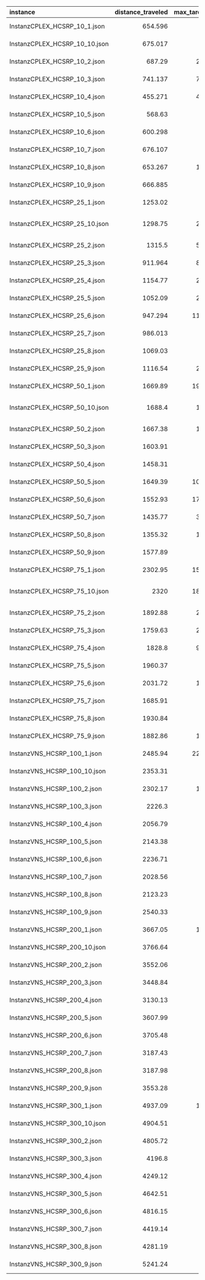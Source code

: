| instance                      |   distance_traveled |   max_tardiness |   total_tardiness |   total_cost | solution                                     |
|:------------------------------|--------------------:|----------------:|------------------:|-------------:|:---------------------------------------------|
| InstanzCPLEX_HCSRP_10_1.json  |             654.596 |           0     |             0     |      218.199 | sol-InstanzCPLEX_HCSRP_10_1.json             |
| InstanzCPLEX_HCSRP_10_10.json |             675.017 |           0     |             0     |      225.006 | sol-InstanzCPLEX_HCSRP_10_10.json            |
| InstanzCPLEX_HCSRP_10_2.json  |             687.29  |          26.295 |            26.295 |      246.627 | sol-InstanzCPLEX_HCSRP_10_2.json             |
| InstanzCPLEX_HCSRP_10_3.json  |             741.137 |          77.134 |            99.304 |      305.858 | sol-InstanzCPLEX_HCSRP_10_3.json             |
| InstanzCPLEX_HCSRP_10_4.json  |             455.271 |          40.473 |            64.946 |      186.897 | sol-InstanzCPLEX_HCSRP_10_4.json             |
| InstanzCPLEX_HCSRP_10_5.json  |             568.63  |           0     |             0     |      189.543 | sol-InstanzCPLEX_HCSRP_10_5.json             |
| InstanzCPLEX_HCSRP_10_6.json  |             600.298 |           0     |             0     |      200.099 | sol-InstanzCPLEX_HCSRP_10_6.json             |
| InstanzCPLEX_HCSRP_10_7.json  |             676.107 |           0     |             0     |      225.369 | sol-InstanzCPLEX_HCSRP_10_7.json             |
| InstanzCPLEX_HCSRP_10_8.json  |             653.267 |          16.371 |            26.507 |      232.048 | sol-InstanzCPLEX_HCSRP_10_8.json             |
| InstanzCPLEX_HCSRP_10_9.json  |             666.885 |           0     |             0     |      222.295 | sol-InstanzCPLEX_HCSRP_10_9.json             |
| InstanzCPLEX_HCSRP_25_1.json  |            1253.02  |           9.588 |            21.686 |      428.097 | sol-InstanzCPLEX_HCSRP_25_1-484427074.json   |
| InstanzCPLEX_HCSRP_25_10.json |            1298.75  |          27.752 |            61.742 |      462.748 | sol-InstanzCPLEX_HCSRP_25_10-2463860093.json |
| InstanzCPLEX_HCSRP_25_2.json  |            1315.5   |          53.375 |            59.27  |      476.049 | sol-InstanzCPLEX_HCSRP_25_2-2814056815.json  |
| InstanzCPLEX_HCSRP_25_3.json  |             911.964 |          80.903 |           204.401 |      399.089 | sol-InstanzCPLEX_HCSRP_25_3-4276069008.json  |
| InstanzCPLEX_HCSRP_25_4.json  |            1154.77  |          29.476 |            49.644 |      411.296 | sol-InstanzCPLEX_HCSRP_25_4-722597790.json   |
| InstanzCPLEX_HCSRP_25_5.json  |            1052.09  |          22.328 |            24.597 |      366.338 | sol-InstanzCPLEX_HCSRP_25_5-2127608258.json  |
| InstanzCPLEX_HCSRP_25_6.json  |             947.294 |         117.663 |           328.909 |      464.622 | sol-InstanzCPLEX_HCSRP_25_6-1886001684.json  |
| InstanzCPLEX_HCSRP_25_7.json  |             986.013 |           0     |             0     |      328.671 | sol-InstanzCPLEX_HCSRP_25_7-3971100500.json  |
| InstanzCPLEX_HCSRP_25_8.json  |            1069.03  |           2.013 |             2.013 |      357.684 | sol-InstanzCPLEX_HCSRP_25_8-1576425134.json  |
| InstanzCPLEX_HCSRP_25_9.json  |            1116.54  |          23.506 |            67.965 |      402.671 | sol-InstanzCPLEX_HCSRP_25_9-1381001507.json  |
| InstanzCPLEX_HCSRP_50_1.json  |            1669.89  |         190.818 |           970.476 |      943.728 | sol-InstanzCPLEX_HCSRP_50_1-662155942.json   |
| InstanzCPLEX_HCSRP_50_10.json |            1688.4   |          16.432 |            65.941 |      590.259 | sol-InstanzCPLEX_HCSRP_50_10-759443853.json  |
| InstanzCPLEX_HCSRP_50_2.json  |            1667.38  |          12.139 |            27.838 |      569.118 | sol-InstanzCPLEX_HCSRP_50_2-3003322185.json  |
| InstanzCPLEX_HCSRP_50_3.json  |            1603.91  |           4.602 |             5.9   |      538.137 | sol-InstanzCPLEX_HCSRP_50_3-1447378381.json  |
| InstanzCPLEX_HCSRP_50_4.json  |            1458.31  |           7.722 |            19.477 |      495.168 | sol-InstanzCPLEX_HCSRP_50_4-377128900.json   |
| InstanzCPLEX_HCSRP_50_5.json  |            1649.39  |         107.489 |           210.273 |      655.717 | sol-InstanzCPLEX_HCSRP_50_5-2284652684.json  |
| InstanzCPLEX_HCSRP_50_6.json  |            1552.93  |         176.434 |           710.394 |      813.253 | sol-InstanzCPLEX_HCSRP_50_6-1657206535.json  |
| InstanzCPLEX_HCSRP_50_7.json  |            1435.77  |          32.851 |            67.04  |      511.887 | sol-InstanzCPLEX_HCSRP_50_7-1170179752.json  |
| InstanzCPLEX_HCSRP_50_8.json  |            1355.32  |          12.473 |            39.568 |      469.119 | sol-InstanzCPLEX_HCSRP_50_8-1528031383.json  |
| InstanzCPLEX_HCSRP_50_9.json  |            1577.89  |           2.275 |             4.687 |      528.283 | sol-InstanzCPLEX_HCSRP_50_9-1904768860.json  |
| InstanzCPLEX_HCSRP_75_1.json  |            2302.95  |         158.648 |           874.51  |     1112.04  | sol-InstanzCPLEX_HCSRP_75_1-2281524168.json  |
| InstanzCPLEX_HCSRP_75_10.json |            2320     |         183.089 |           960.536 |     1154.54  | sol-InstanzCPLEX_HCSRP_75_10-1733337538.json |
| InstanzCPLEX_HCSRP_75_2.json  |            1892.88  |          28.231 |            38.692 |      653.267 | sol-InstanzCPLEX_HCSRP_75_2-2382474298.json  |
| InstanzCPLEX_HCSRP_75_3.json  |            1759.63  |          23.539 |            55.437 |      612.869 | sol-InstanzCPLEX_HCSRP_75_3-3349396244.json  |
| InstanzCPLEX_HCSRP_75_4.json  |            1828.8   |          97.828 |           387.368 |      771.331 | sol-InstanzCPLEX_HCSRP_75_4-1913332542.json  |
| InstanzCPLEX_HCSRP_75_5.json  |            1960.37  |           0     |             0     |      653.456 | sol-InstanzCPLEX_HCSRP_75_5.json             |
| InstanzCPLEX_HCSRP_75_6.json  |            2031.72  |          13.128 |            19.601 |      688.151 | sol-InstanzCPLEX_HCSRP_75_6-3082677574.json  |
| InstanzCPLEX_HCSRP_75_7.json  |            1685.91  |           2.453 |             5.661 |      564.674 | sol-InstanzCPLEX_HCSRP_75_7-411566986.json   |
| InstanzCPLEX_HCSRP_75_8.json  |            1930.84  |           2.264 |             2.264 |      645.124 | sol-InstanzCPLEX_HCSRP_75_8-3643084238.json  |
| InstanzCPLEX_HCSRP_75_9.json  |            1882.86  |          14.079 |            33.034 |      643.323 | sol-InstanzCPLEX_HCSRP_75_9-3472635805.json  |
| InstanzVNS_HCSRP_100_1.json   |            2485.94  |         223.884 |          1044.85  |     1251.56  | sol-InstanzVNS_HCSRP_100_1-152982259.json    |
| InstanzVNS_HCSRP_100_10.json  |            2353.31  |           3.374 |             5.427 |      787.371 | sol-InstanzVNS_HCSRP_100_10-3291490870.json  |
| InstanzVNS_HCSRP_100_2.json   |            2302.17  |          12.421 |            26.824 |      780.473 | sol-InstanzVNS_HCSRP_100_2-3021538450.json   |
| InstanzVNS_HCSRP_100_3.json   |            2226.3   |           7.071 |            20.446 |      751.273 | sol-InstanzVNS_HCSRP_100_3-978244597.json    |
| InstanzVNS_HCSRP_100_4.json   |            2056.79  |           3.155 |             5.846 |      688.595 | sol-InstanzVNS_HCSRP_100_4.json              |
| InstanzVNS_HCSRP_100_5.json   |            2143.38  |           3.705 |             5.907 |      717.663 | sol-InstanzVNS_HCSRP_100_5-3291155653.json   |
| InstanzVNS_HCSRP_100_6.json   |            2236.71  |           6.131 |            11.478 |      751.439 | sol-InstanzVNS_HCSRP_100_6-1885886030.json   |
| InstanzVNS_HCSRP_100_7.json   |            2028.56  |           3.747 |             8.249 |      680.184 | sol-InstanzVNS_HCSRP_100_7-3121177357.json   |
| InstanzVNS_HCSRP_100_8.json   |            2123.23  |           3     |             6.385 |      710.873 | sol-InstanzVNS_HCSRP_100_8.json              |
| InstanzVNS_HCSRP_100_9.json   |            2540.33  |           2.51  |             3.429 |      848.757 | sol-InstanzVNS_HCSRP_100_9-1107549994.json   |
| InstanzVNS_HCSRP_200_1.json   |            3667.05  |          12.298 |            24.632 |     1234.66  | sol-InstanzVNS_HCSRP_200_1-3827429808.json   |
| InstanzVNS_HCSRP_200_10.json  |            3766.64  |           5.077 |             7.514 |     1259.74  | sol-InstanzVNS_HCSRP_200_10-99220413.json    |
| InstanzVNS_HCSRP_200_2.json   |            3552.06  |          20.53  |            43.857 |     1205.48  | sol-InstanzVNS_HCSRP_200_2-821313344.json    |
| InstanzVNS_HCSRP_200_3.json   |            3448.84  |           5.03  |             7.571 |     1153.81  | sol-InstanzVNS_HCSRP_200_3-3509158573.json   |
| InstanzVNS_HCSRP_200_4.json   |            3130.13  |           1.567 |             1.7   |     1044.46  | sol-InstanzVNS_HCSRP_200_4-2883636819.json   |
| InstanzVNS_HCSRP_200_5.json   |            3607.99  |           7.88  |            31.65  |     1215.84  | sol-InstanzVNS_HCSRP_200_5-523603762.json    |
| InstanzVNS_HCSRP_200_6.json   |            3705.48  |           2.22  |             7.313 |     1238.34  | sol-InstanzVNS_HCSRP_200_6-3151545146.json   |
| InstanzVNS_HCSRP_200_7.json   |            3187.43  |           2.575 |             4.57  |     1064.86  | sol-InstanzVNS_HCSRP_200_7-2055925956.json   |
| InstanzVNS_HCSRP_200_8.json   |            3187.98  |           3.091 |             5.381 |     1065.48  | sol-InstanzVNS_HCSRP_200_8-1398862744.json   |
| InstanzVNS_HCSRP_200_9.json   |            3553.28  |           3.483 |            15.888 |     1190.88  | sol-InstanzVNS_HCSRP_200_9-3410399850.json   |
| InstanzVNS_HCSRP_300_1.json   |            4937.09  |          12.371 |            44.155 |     1664.54  | sol-InstanzVNS_HCSRP_300_1-772626775.json    |
| InstanzVNS_HCSRP_300_10.json  |            4904.51  |           2.667 |             8.579 |     1638.59  | sol-InstanzVNS_HCSRP_300_10-153821994.json   |
| InstanzVNS_HCSRP_300_2.json   |            4805.72  |           6.94  |            21.252 |     1611.31  | sol-InstanzVNS_HCSRP_300_2-3166877740.json   |
| InstanzVNS_HCSRP_300_3.json   |            4196.8   |           3.322 |            11.433 |     1403.85  | sol-InstanzVNS_HCSRP_300_3-1400204754.json   |
| InstanzVNS_HCSRP_300_4.json   |            4249.12  |           4.835 |             8.907 |     1420.95  | sol-InstanzVNS_HCSRP_300_4-4070544070.json   |
| InstanzVNS_HCSRP_300_5.json   |            4642.51  |           3.805 |             8.757 |     1551.69  | sol-InstanzVNS_HCSRP_300_5-1009530711.json   |
| InstanzVNS_HCSRP_300_6.json   |            4816.15  |           6.603 |            19.214 |     1613.99  | sol-InstanzVNS_HCSRP_300_6-487536141.json    |
| InstanzVNS_HCSRP_300_7.json   |            4419.14  |           1.162 |             3.715 |     1474.67  | sol-InstanzVNS_HCSRP_300_7-4160652828.json   |
| InstanzVNS_HCSRP_300_8.json   |            4281.19  |           1.481 |             4.587 |     1429.09  | sol-InstanzVNS_HCSRP_300_8-164248458.json    |
| InstanzVNS_HCSRP_300_9.json   |            5241.24  |           8     |            23.274 |     1757.51  | sol-InstanzVNS_HCSRP_300_9-197617885.json    |